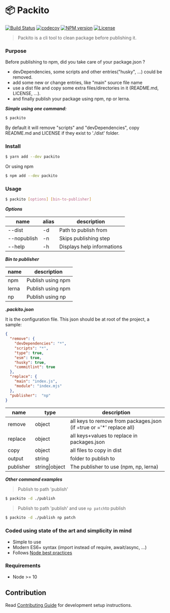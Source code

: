 # 📦 Packito

[![Build Status][travis-image]][travis-url]
[![codecov][codecov-image]][codecov-url]
[![NPM version][npm-image]][npm-url]
[![License][license-image]][license-url]

[travis-image]: https://travis-ci.com/mikbry/packito.svg?branch=master
[travis-url]: https://travis-ci.com/mikbry/packito
[codecov-image]: https://codecov.io/gh/mikbry/packito/branch/master/graph/badge.svg?token=K4P0vnM5fh
[codecov-url]: https://codecov.io/gh/mikbry/packito
[npm-image]: https://img.shields.io/npm/v/packito.svg
[npm-url]: https://npmjs.org/package/packito
[license-image]: https://img.shields.io/npm/l/packito.svg
[License-url]:./LICENSE

> Packito is a cli tool to clean package before publishing it.


### Purpose
Before publishing to npm, did you take care of your package.json ?

* devDependencies, some scripts and other entries("husky", ...) could be removed.
* add some new or change entries, like "main" source file name
* use a dist file and copy some extra files/directories in it (README.md, LICENSE, ...).
* and finally publish your package using npm, np or lerna.

***Simple using one command:***
```bash
$ packito
```
By default it will remove "scripts" and "devDependencies", copy README.md and LICENSE if they exist to './dist' folder.

### Install
```bash
$ yarn add --dev packito
```

Or using npm
```bash
$ npm add --dev packito
```

### Usage
```bash
$ packito [options] [bin-to-publisher]
```

***Options***

| name | alias | description |
| ----------- | --- | ----------- |
| --dist     | -d | Path to publish from |
| --nopublish     | -n | Skips publishing step |
| --help     | -h | Displays help informations |

***Bin to publisher***

| name | description |
| -----------  | ----------- |
| npm     | Publish using npm |
| lerna     | Publish using npm |
| np     | Publish using np |


***.packito.json***

It is the configuration file.
This json should be at root of the project, a sample:
```json
{
  "remove": {
    "devDependencies": "*",
    "scripts": "*",
    "type": true,
    "esm": true,
    "husky": true,
    "commitlint": true
  },
  "replace": {
    "main": "index.js",
    "module": "index.mjs"
  },
  "publisher":  "np"
}
```

| name | type | description |
| ----------- | --- | ----------- |
| remove     | object | all keys to remove from packages.json (if =true or ='*' replace all) |
| replace     | object | all keys+values to replace in packages.json |
| copy     | object | all files to copy in dist |
| output     | string | folder to publish to |
| publisher     | string\|object | The publisher to use (npm, np, lerna) |

***Other command examples***
> Publish to path 'publish'
```bash
$ packito -d ./publish
```
> Publish to path 'publish' and use `np patch`to publish
```bash
$ packito -d ./publish np patch
```

### Coded using state of the art and simplicity in mind
- Simple to use
- Modern ES6+ syntax (import instead of require, await/async, ...)
- Follows [Node best practices](https://github.com/goldbergyoni/nodebestpractices)

### Requirements
- Node >= 10

## Contribution

Read [Contributing Guide](CONTRIBUTING.md) for development setup instructions.
